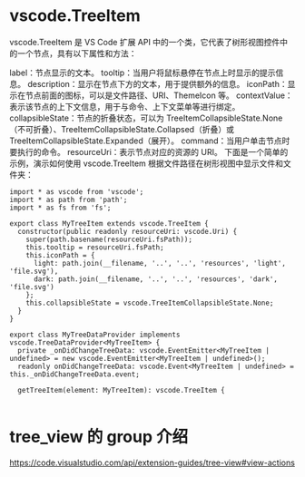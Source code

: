 # vscode.TreeItem
vscode.TreeItem 是 VS Code 扩展 API 中的一个类，它代表了树形视图控件中的一个节点，具有以下属性和方法：

label：节点显示的文本。
tooltip：当用户将鼠标悬停在节点上时显示的提示信息。
description：显示在节点下方的文本，用于提供额外的信息。
iconPath：显示在节点前面的图标，可以是文件路径、URI、ThemeIcon 等。
contextValue：表示该节点的上下文信息，用于与命令、上下文菜单等进行绑定。
collapsibleState：节点的折叠状态，可以为 TreeItemCollapsibleState.None（不可折叠）、TreeItemCollapsibleState.Collapsed（折叠）或 TreeItemCollapsibleState.Expanded（展开）。
command：当用户单击节点时要执行的命令。
resourceUri：表示节点对应的资源的 URI。
下面是一个简单的示例，演示如何使用 vscode.TreeItem 根据文件路径在树形视图中显示文件和文件夹：

```
import * as vscode from 'vscode';
import * as path from 'path';
import * as fs from 'fs';

export class MyTreeItem extends vscode.TreeItem {
  constructor(public readonly resourceUri: vscode.Uri) {
    super(path.basename(resourceUri.fsPath));
    this.tooltip = resourceUri.fsPath;
    this.iconPath = {
      light: path.join(__filename, '..', '..', 'resources', 'light', 'file.svg'),
      dark: path.join(__filename, '..', '..', 'resources', 'dark', 'file.svg')
    };
    this.collapsibleState = vscode.TreeItemCollapsibleState.None;
  }
}

export class MyTreeDataProvider implements vscode.TreeDataProvider<MyTreeItem> {
  private _onDidChangeTreeData: vscode.EventEmitter<MyTreeItem | undefined> = new vscode.EventEmitter<MyTreeItem | undefined>();
  readonly onDidChangeTreeData: vscode.Event<MyTreeItem | undefined> = this._onDidChangeTreeData.event;

  getTreeItem(element: MyTreeItem): vscode.TreeItem {
   
```

# tree_view 的 group 介绍
https://code.visualstudio.com/api/extension-guides/tree-view#view-actions